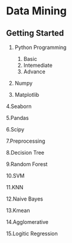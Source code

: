 # Data Mining

## Getting Started 

1. Python Programming

	1. Basic
	2. Intemediate
	3. Advance

2. Numpy

3. Matplotlib

4.Seaborn

5.Pandas

6.Scipy

7.Preprocessing

8.Decision Tree

9.Random Forest

10.SVM

11.KNN

12.Naive Bayes

13.Kmean

14.Agglomerative

15.Logitic Regression

